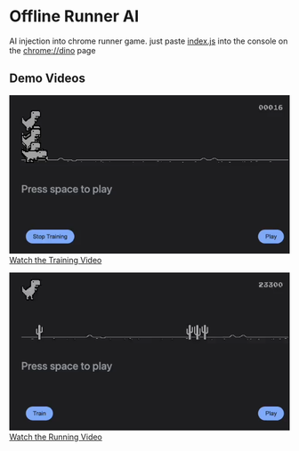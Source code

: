 # Offline Runner AI

AI injection into chrome runner game. just paste [index.js](./index.js) into the console on the [chrome://dino](chrome://dino) page

## Demo Videos

![Training Thumbnail](./assets/training.png)
[Watch the Training Video](./assets/training.mp4)

![Running Thumbnail](./assets/running.png)
[Watch the Running Video](./assets/running.mp4)